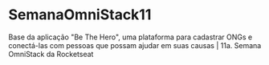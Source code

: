 # SemanaOmniStack11
Base da aplicação "Be The Hero", uma plataforma para cadastrar ONGs e conectá-las com pessoas que possam ajudar em suas causas |  11a. Semana OmniStack da Rocketseat
